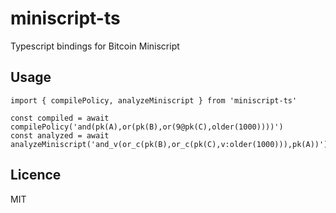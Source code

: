 # miniscript-ts

Typescript bindings for Bitcoin Miniscript

## Usage

```
import { compilePolicy, analyzeMiniscript } from 'miniscript-ts'

const compiled = await compilePolicy('and(pk(A),or(pk(B),or(9@pk(C),older(1000))))')
const analyzed = await analyzeMiniscript('and_v(or_c(pk(B),or_c(pk(C),v:older(1000))),pk(A))')
```

## Licence

MIT
